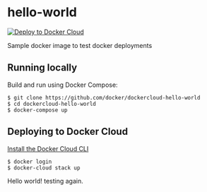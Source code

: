hello-world
===========

[![Deploy to Docker Cloud](https://files.cloud.docker.com/images/deploy-to-dockercloud.svg)](https://cloud.docker.com/stack/deploy/)

Sample docker image to test docker deployments

## Running locally

Build and run using Docker Compose:

	$ git clone https://github.com/docker/dockercloud-hello-world
	$ cd dockercloud-hello-world
	$ docker-compose up


## Deploying to Docker Cloud

[Install the Docker Cloud CLI](https://docs.docker.com/docker-cloud/tutorials/installing-cli/)

	$ docker login
	$ docker-cloud stack up

Hello world!  testing again.
